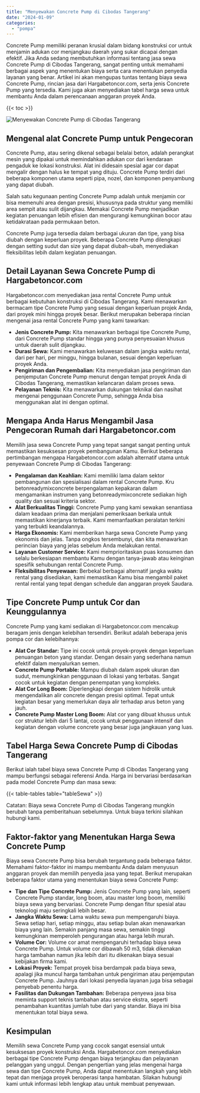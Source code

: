```yaml
---
title: "Menyewakan Concrete Pump di Cibodas Tangerang"
date: "2024-01-09"
categories: 
  - "pompa"
---
```




Concrete Pump memiliki peranan krusial dalam bidang konstruksi cor untuk menjamin adukan cor menjangkau daerah yang sukar dicapai dengan efektif. Jika Anda sedang membutuhkan informasi tentang jasa sewa Concrete Pump di Cibodas Tangerang, sangat penting untuk memahami berbagai aspek yang menentukan biaya serta cara menentukan penyedia layanan yang benar. Artikel ini akan mengupas tuntas tentang biaya sewa Concrete Pump, rincian jasa dari Hargabetoncor.com, serta jenis Concrete Pump yang tersedia. Kami juga akan menyediakan tabel harga sewa untuk membantu Anda dalam perencanaan anggaran proyek Anda.

{{< toc >}}

![Menyewakan Concrete Pump di Cibodas Tangerang](https://hargareadymixid.github.io/pompa/concrete-pump%20(12).png)

## Mengenal alat Concrete Pump untuk Pengecoran

Concrete Pump, atau sering dikenal sebagai belalai beton, adalah perangkat mesin yang dipakai untuk memindahkan adukan cor dari kendaraan pengaduk ke lokasi konstruksi. Alat ini didesain spesial agar cor dapat mengalir dengan halus ke tempat yang dituju. Concrete Pump terdiri dari beberapa komponen utama seperti pipa, nozel, dan komponen penyambung yang dapat diubah.

Salah satu kegunaan penting Concrete Pump adalah untuk menjamin cor bisa memenuhi area dengan presisi, khususnya pada struktur yang memiliki area sempit atau sulit dijangkau. Memakai Concrete Pump menjadikan kegiatan penuangan lebih efisien dan mengurangi kemungkinan bocor atau ketidakrataan pada permukaan beton.

Concrete Pump juga tersedia dalam berbagai ukuran dan tipe, yang bisa diubah dengan keperluan proyek. Beberapa Concrete Pump dilengkapi dengan setting sudut dan size yang dapat diubah-ubah, menyediakan fleksibilitas lebih dalam kegiatan penuangan.

## Detail Layanan Sewa Concrete Pump di Hargabetoncor.com

Hargabetoncor.com menyediakan jasa rental Concrete Pump untuk berbagai kebutuhan konstruksi di Cibodas Tangerang. Kami menawarkan bermacam tipe Concrete Pump yang sesuai dengan keperluan projek Anda, dari proyek mini hingga proyek besar. Berikut merupakan beberapa rincian mengenai jasa rental Concrete Pump yang kami tawarkan:

- **Jenis Concrete Pump:** Kita menawarkan berbagai tipe Concrete Pump, dari Concrete Pump standar hingga yang punya penyesuaian khusus untuk daerah sulit dijangkau.
- **Durasi Sewa:** Kami menawarkan keluwesan dalam jangka waktu rental, dari per hari, per minggu, hingga bulanan, sesuai dengan keperluan proyek Anda.
- **Pengiriman dan Pengembalian:** Kita menyediakan jasa pengiriman dan penjemputan Concrete Pump menurut dengan tempat proyek Anda di Cibodas Tangerang, memastikan kelancaran dalam proses sewa.
- **Pelayanan Teknis:** Kita menawarkan dukungan teknikal dan nasihat mengenai penggunaan Concrete Pump, sehingga Anda bisa menggunakan alat ini dengan optimal.

## Mengapa Anda Harus Mengambil Jasa Pengecoran Rumah dari Hargabetoncor.com

Memilih jasa sewa Concrete Pump yang tepat sangat sangat penting untuk memastikan kesuksesan proyek pembangunan Kamu. Berikut beberapa pertimbangan mengapa Hargabetoncor.com adalah alternatif utama untuk penyewaan Concrete Pump di Cibodas Tangerang:

- **Pengalaman dan Keahlian:** Kami memiliki lama dalam sektor pembangunan dan spesialisasi dalam rental Concrete Pump. Kru betonreadymixconcrete berpengalaman kepakaran dalam mengamankan instrumen yang betonreadymixconcrete sediakan high quality dan sesuai kriteria sektor.
- **Alat Berkualitas Tinggi:** Concrete Pump yang kami sewakan senantiasa dalam keadaan prima dan menjalani pemeriksaan berkala untuk memastikan kinerjanya terbaik. Kami memanfaatkan peralatan terkini yang terbukti keandalannya.
- **Harga Ekonomis:** Kami memberikan harga sewa Concrete Pump yang ekonomis dan jelas. Tanpa ongkos tersembunyi, dan kita menawarkan perincian biaya yang jelas sebelum Anda melakukan rental.
- **Layanan Customer Service:** Kami memprioritaskan puas konsumen dan selalu berkesiapan membantu Kamu dengan tanya-jawab atau keinginan spesifik sehubungan rental Concrete Pump.
- **Fleksibilitas Penyewaan:** Berbekal berbagai alternatif jangka waktu rental yang disediakan, kami memastikan Kamu bisa mengambil paket rental rental yang tepat dengan schedule dan anggaran proyek Saudara.

## Tipe Concrete Pump untuk Cor dan Keunggulannya

Concrete Pump yang kami sediakan di Hargabetoncor.com mencakup beragam jenis dengan kelebihan tersendiri. Berikut adalah beberapa jenis pompa cor dan kelebihannya:

- **Alat Cor Standar:** Tipe ini cocok untuk proyek-proyek dengan keperluan penuangan beton yang standar. Dengan desain yang sederhana namun efektif dalam menyalurkan semen.
- **Concrete Pump Portable:** Mampu diubah dalam aspek ukuran dan sudut, memungkinkan penggunaan di lokasi yang terbatas. Sangat cocok untuk kegiatan dengan penempatan yang kompleks.
- **Alat Cor Long Boom:** Diperlengkapi dengan sistem hidrolik untuk mengendalikan alir concrete dengan presisi optimal. Tepat untuk kegiatan besar yang memerlukan daya alir terhadap arus beton yang jauh.
- **Concrete Pump Master Long Boom:** Alat cor yang dibuat khusus untuk cor struktur lebih dari 5 lantai, cocok untuk penggunaan intensif dan kegiatan dengan volume concrete yang besar juga jangkauan yang luas.

## Tabel Harga Sewa Concrete Pump di Cibodas Tangerang

Berikut ialah tabel biaya sewa Concrete Pump di Cibodas Tangerang yang mampu berfungsi sebagai referensi Anda. Harga ini bervariasi berdasarkan pada model Concrete Pump dan masa sewa:

{{< table-tables table="tableSewa" >}}

Catatan: Biaya sewa Concrete Pump di Cibodas Tangerang mungkin berubah tanpa pemberitahuan sebelumnya. Untuk biaya terkini silahkan hubungi kami.

## Faktor-faktor yang Menentukan Harga Sewa Concrete Pump

Biaya sewa Concrete Pump bisa berubah tergantung pada beberapa faktor. Memahami faktor-faktor ini mampu membantu Anda dalam menyusun anggaran proyek dan memilih penyedia jasa yang tepat. Berikut merupakan beberapa faktor utama yang menentukan biaya sewa Concrete Pump:

- **Tipe dan Tipe Concrete Pump:** Jenis Concrete Pump yang lain, seperti Concrete Pump standar, long boom, atau master long boom, memiliki biaya sewa yang bervariasi. Concrete Pump dengan fitur spesial atau teknologi maju seringkali lebih besar.
- **Jangka Waktu Sewa:** Lama waktu sewa pun mempengaruhi biaya. Sewa setiap hari, setiap minggu, atau setiap bulan akan menawarkan biaya yang lain. Semakin panjang masa sewa, semakin tinggi kemungkinan memperoleh pengurangan atau harga lebih murah.
- **Volume Cor:** Volume cor amat mempengaruhi terhadap biaya sewa Concrete Pump. Untuk volume cor dibawah 50 m3, tidak dikenakan harga tambahan namun jika lebih dari itu dikenakan biaya sesuai kebijakan firma kami.
- **Lokasi Proyek:** Tempat proyek bisa berdampak pada biaya sewa, apalagi jika muncul harga tambahan untuk pengiriman atau penjemputan Concrete Pump. Jauhnya dari lokasi penyedia layanan juga bisa sebagai penyebab penentu harga.
- **Fasilitas dan Dukungan Tambahan:** Beberapa penyewa jasa bisa meminta support teknis tambahan atau service ekstra, seperti penambahan kuantitas jumlah tube dari yang standar. Biaya ini bisa menentukan total biaya sewa.

## Kesimpulan

Memilih sewa Concrete Pump yang cocok sangat esensial untuk kesuksesan proyek konstruksi Anda. Hargabetoncor.com menyediakan berbagai tipe Concrete Pump dengan biaya terjangkau dan pelayanan pelanggan yang unggul. Dengan pengertian yang jelas mengenai harga sewa dan tipe Concrete Pump, Anda dapat menentukan langkah yang lebih tepat dan menjaga proyek beroperasi tanpa hambatan. Silakan hubungi kami untuk informasi lebih lengkap atau untuk membuat penyewaan.
